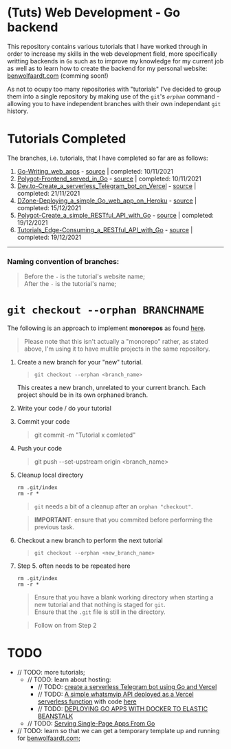 # (Tuts) Web Development - Go backend

This repository contains various tutorials that I have worked through in order to increase my skills in the web development field, more specifically writting backends in `Go` such as to improve my knowledge for my current job as well as to learn how to create the backend for my personal website: [benwolfaardt.com](benwolfaardt.com) (comming soon!)

As not to ocupy too many repositories with "tutorials" I've decided to group them into a single repository by making use of the `git`'s *`orphan`* command - allowing you to have independent branches with their own independant `git` history.

# Tutorials Completed

The branches, i.e. tutorials, that I have completed so far are as follows:  
1. [Go-Writing_web_apps](https://github.com/BenWolfaardt/Tuts-Web_Dev-Go_backend/tree/01-Go-Writing_web_apps) - [source](https://golang.org/doc/articles/wiki/) | completed: 10/11/2021
2. [Polygot-Frontend_served_in_Go](https://github.com/BenWolfaardt/Tuts-Web_Dev-Go_backend/tree/02-Polygot-Frontend_served_in_Go) - [source](https://www.thepolyglotdeveloper.com/2017/03/bundle-html-css-javascript-served-golang-application/) | completed: 10/11/2021
3. [Dev.to-Create_a_serverless_Telegram_bot_on_Vercel](https://github.com/BenWolfaardt/Tuts-Web_Dev-Go_backend/tree/03-Dev.to-Create_a_serverlesss_Telegram_bot_on_Vercel) - [source](https://dev.to/jj/create-a-serverless-telegram-bot-using-go-and-vercel-4fdb) | completed: 21/11/2021
4. [DZone-Deploying_a_simple_Go_web_app_on_Heroku](https://github.com/BenWolfaardt/Tuts-Web_Dev-Go_backend/tree/04-DZone-Deploying_a_simple_Go_web_app_on_Heroku) - [source](https://dzone.com/articles/deploying-a-simple-golang-webapp-on-heroku) | completed: 15/12/2021
5. [Polygot-Create_a_simple_RESTful_API_with_Go](https://github.com/BenWolfaardt/Tuts-Web_Dev-Go_backend/tree/05-Polygot-Create_a_simple_RESTful_API_with_Go) - [source](https://www.thepolyglotdeveloper.com/2016/07/create-a-simple-restful-api-with-golang/) | completed: 19/12/2021
6. [Tutorials_Edge-Consuming_a_RESTful_API_with_Go](https://github.com/BenWolfaardt/Tuts-Web_Dev-Go_backend/tree/06-Tutorials_Edge-Consuming_a_RESTful_API_with_Go) - [source](https://tutorialedge.net/golang/consuming-restful-api-with-go/) | completed: 19/12/2021

---

### Naming convention of branches:
> Before the `-` is the tutorial's website name;  
> After the `-` is the tutorial's name;

# `git checkout --orphan BRANCHNAME` 

The following is an approach to implement **monorepos** as found [here](https://stackoverflow.com/questions/14679614/is-there-a-way-to-put-multiple-projects-in-a-git-repository#14680329).

> Please note that this isn't actually a "monorepo" rather, as stated above, I'm using it to have multile projects in the same repository.

1. Create a new branch for your "new" tutorial.

   > `git checkout --orphan <branch_name>`

    This creates a new branch, unrelated to your current branch. Each project should be in its own orphaned branch.

2. Write your code / do your tutorial
3. Commit your code 

   > git commit -m "Tutorial x comleted"

4. Push your code 

   > git push --set-upstream origin <branch_name>

5. Cleanup local directory

    `rm .git/index`  
    `rm -r *`

   > `git` needs a bit of a cleanup after an `orphan "checkout"`.  

   > **IMPORTANT**: ensure that you commited before performing the previous task.

6. Checkout a new branch to perform the next tutorial

   > `git checkout --orphan <new_branch_name>`

7. Step 5. often needs to be repeated here

     `rm .git/index`  
     `rm -r *`

   > Ensure that you have a blank working directory when starting a new tutorial and that nothing is staged for `git`.  
   > Ensure that the `.git` file is still in the directory.  

   > Follow on from Step 2

# TODO

* // TODO: more tutorials;  
   * // TODO: learn about hosting:
      * // TODO: [create a serverless Telegram bot using Go and Vercel](https://dev.to/jj/create-a-serverless-telegram-bot-using-go-and-vercel-4fdb)
      * // TODO: [A simple whatsmyip API deployed as a Vercel serverless function](https://www.reddit.com/r/golang/comments/j07hrc/a_simple_whatsmyip_api_deployed_as_a_vercel/) with code [here](https://github.com/wafer-bw/whatsmyip)
      * // TODO: [DEPLOYING GO APPS WITH DOCKER TO ELASTIC BEANSTALK](https://www.topcoder.com/blog/deploying-go-apps-with-docker-to-elastic-beanstalk/)
   * // TODO: [Serving Single-Page Apps From Go](https://hackandsla.sh/posts/2021-11-06-serve-spa-from-go/)
* // TODO: learn so that we can get a temporary template up and running for [benwolfaardt.com](benwolfaardt.com);  

